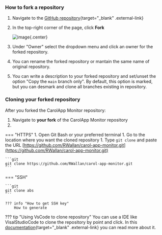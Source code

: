 ### How to fork a repository

1. Navigate to the [GitHub repository](https://github.com/RWallan/carol-app-monitor.git){target="_blank" .external-link}
1. In the top-right corner of the page, click **Fork**

    ![image](https://user-images.githubusercontent.com/70775844/236096629-f8e91279-f5c8-4e52-989d-029d082700a2.png){.center}

1. Under "Owner" select the dropdown menu and click an owner for the forked repository.
1. You can rename the forked repository or mantain the same name of original repository.
1. You can write a description to your forked repository and set/unset the option "Copy the `main` branch only". By default, this option is marked, but you can desmark and clone all branches existing in repository.

### Cloning your forked repository

After you forked the CarolApp Monitor repository:

1. Navigate to **your fork** of the CarolApp Monitor repository
1. 

=== "HTTPS"
    1. Open Git Bash or your preferred terminal
    1. Go to the location where you want the cloned repository
    1. Type `git clone` and paste the URL [https://github.com/RWallan/carol-app-monitor.git](https://github.com/RWallan/carol-app-monitor.git)

    ```git
    git clone https://github.com/RWallan/carol-app-monitor.git
    ```

=== "SSH"

    ```git
    git clone abs
    ```

    ??? info "How to get SSH key"
        How to generate

??? tip "Using VsCode to clone repository"
    You can use a IDE like VisalStudioCode to clone the repository by point and click. In this [documentation](https://code.visualstudio.com/blogs/2021/06/10/remote-repositories){target="_blank" .external-link} you can read more about it.